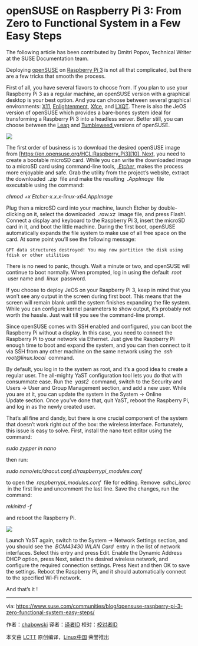 # openSUSE on Raspberry Pi 3: From Zero to Functional System in a Few Easy Steps


The following article has been contributed by Dmitri Popov, Technical Writer at the SUSE Documentation team.

Deploying [openSUSE][2] on [Raspberry Pi 3][3] is not all that complicated, but there are a few tricks that smooth the process.

First of all, you have several flavors to choose from. If you plan to use your Raspberry Pi 3 as a regular machine, an openSUSE version with a graphical desktop is your best option. And you can choose between several graphical environments: [X11][4], [Enlightenment][5], [Xfce][6], and [LXQT][7]. There is also the JeOS version of openSUSE which provides a bare-bones system ideal for transforming a Raspberry Pi 3 into a headless server. Better still, you can choose between the [Leap][8] and [Tumbleweed ][9]versions of openSUSE.

 ![](https://www.suse.com/communities/blog/files/2017/02/j5dkkbtepng-dmitri-popov-450x300.jpg) 

The first order of business is to download the desired openSUSE image from [https://en.opensuse.org/HCL:Raspberry_Pi3][10]. Next, you need to create a bootable microSD card. While you can write the downloaded image to a microSD card using command-line tools, [ _Etcher_ ][11] makes the process more enjoyable and safe. Grab the utility from the project’s website, extract the downloaded  _.zip_  file and make the resulting  _.AppImage_  file executable using the command:

 _chmod +x Etcher-x.x.x-linux-x64.AppImage_ 

Plug then a microSD card into your machine, launch Etcher by double-clicking on it, select the downloaded  _.raw.xz_  image file, and press Flash!. Connect a display and keyboard to the Raspberry Pi 3, insert the microSD card in it, and boot the little machine. During the first boot, openSUSE automatically expands the file system to make use of all free space on the card. At some point you’ll see the following message:

```
GPT data structures destroyed! You may now partition the disk using 
fdisk or other utilities
```

There is no need to panic, though. Wait a minute or two, and openSUSE will continue to boot normally. When prompted, log in using the default  _root_  user name and  _linux_  password.

If you choose to deploy JeOS on your Raspberry Pi 3, keep in mind that you won’t see any output in the screen during first boot. This means that the screen will remain blank until the system finishes expanding the file system. While you can configure kernel parameters to show output, it’s probably not worth the hassle. Just wait till you see the command-line prompt.

Since openSUSE comes with SSH enabled and configured, you can boot the Raspberry Pi without a display. In this case, you need to connect the Raspberry Pi to your network via Ethernet. Just give the Raspberry Pi enough time to boot and expand the system, and you can then connect to it via SSH from any other machine on the same network using the  _ssh root@linux.local_  command.

By default, you log in to the system as root, and it’s a good idea to create a regular user. The all-mighty YaST configuration tool lets you do that with consummate ease. Run the  _yast2_  command, switch to the Security and Users -> User and Group Management section, and add a new user. While you are at it, you can update the system in the System -> Online Update section. Once you’ve done that, quit YaST, reboot the Raspberry Pi, and log in as the newly created user.

That’s all fine and dandy, but there is one crucial component of the system that doesn’t work right out of the box: the wireless interface. Fortunately, this issue is easy to solve. First, install the nano text editor using the command:

 _sudo zypper in nano_ 

then run:

 _sudo nano/etc/dracut.conf.d/raspberrypi_modules.conf_ 

to open the  _raspberrypi_modules.conf_  file for editing. Remove  _sdhci_iproc_  in the first line and uncomment the last line. Save the changes, run the command:

 _mkinitrd -f_ 

and reboot the Raspberry Pi.

 ![](https://www.suse.com/communities/blog/files/2017/02/figure1-raspi-450x329.png) 

Launch YaST again, switch to the System -> Network Settings section, and you should see the  _BCM43430 WLAN Card_  entry in the list of network interfaces. Select this entry and press Edit. Enable the Dynamic Address DHCP option, press Next, select the desired wireless network, and configure the required connection settings. Press Next and then OK to save the settings. Reboot the Raspberry Pi, and it should automatically connect to the specified Wi-Fi network.

And that’s it !

--------------------------------------------------------------------------------

via: https://www.suse.com/communities/blog/opensuse-raspberry-pi-3-zero-functional-system-easy-steps/

作者：[chabowski][a]
译者：[译者ID](https://github.com/译者ID)
校对：[校对者ID](https://github.com/校对者ID)

本文由 [LCTT](https://github.com/LCTT/TranslateProject) 原创编译，[Linux中国](https://linux.cn/) 荣誉推出

[a]:https://www.suse.com/communities/blog/author/chabowski/
[1]:https://www.suse.com/communities/blog/author/chabowski/
[2]:https://www.opensuse.org/
[3]:https://www.raspberrypi.org/
[4]:https://www.x.org/wiki/
[5]:https://www.enlightenment.org/
[6]:https://www.xfce.org/
[7]:http://lxqt.org/
[8]:https://www.opensuse.org/#Leap
[9]:https://www.opensuse.org/#Tumbleweed
[10]:https://en.opensuse.org/HCL:Raspberry_Pi3
[11]:https://etcher.io/
[12]:https://www.suse.com/communities/blog/opensuse-raspberry-pi-3-zero-functional-system-easy-steps/#
[13]:https://www.suse.com/communities/blog/opensuse-raspberry-pi-3-zero-functional-system-easy-steps/#
[14]:https://www.suse.com/communities/blog/opensuse-raspberry-pi-3-zero-functional-system-easy-steps/#
[15]:https://www.suse.com/communities/blog/opensuse-raspberry-pi-3-zero-functional-system-easy-steps/#
[16]:https://www.suse.com/communities/blog/opensuse-raspberry-pi-3-zero-functional-system-easy-steps/#
[17]:http://www.printfriendly.com/print?url=https%3A%2F%2Fwww.suse.com%2Fcommunities%2Fblog%2Fopensuse-raspberry-pi-3-zero-functional-system-easy-steps%2F
[18]:http://www.printfriendly.com/print?url=https%3A%2F%2Fwww.suse.com%2Fcommunities%2Fblog%2Fopensuse-raspberry-pi-3-zero-functional-system-easy-steps%2F
